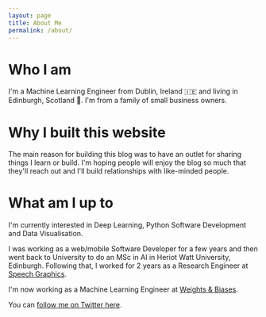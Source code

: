 ```yaml
---
layout: page
title: About Me
permalink: /about/
---
```


# Who I am

I'm a Machine Learning Engineer from Dublin, Ireland 🇮🇪 and living in Edinburgh, Scotland 🏴󠁧󠁢󠁳󠁣󠁴󠁿. I'm from a family of small business owners. 

# Why I built this website

The main reason for building this blog was to have an outlet for sharing things I learn or build. I'm hoping people will enjoy the blog so much that they'll reach out and I'll build relationships with like-minded people.

# What am I up to

I'm currently interested in Deep Learning, Python Software Development and Data Visualisation.

I was working as a web/mobile Software Developer for a few years and then went back to University to do an MSc in AI in Heriot Watt University, Edinburgh. Following that, I worked for 2 years as a Research Engineer at [Speech Graphics](https://www.speech-graphics.com/).

I'm now working as a Machine Learning Engineer at [Weights & Biases](https://wandb.ai/site).

You can [follow me on Twitter here](https://www.twitter.com/_scottcondron).
